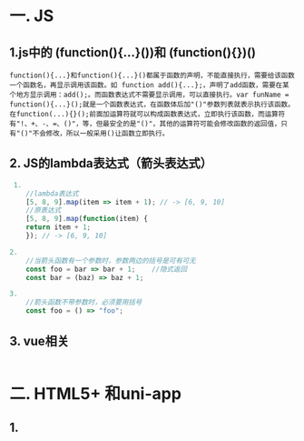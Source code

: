 # 一. JS

## 1.js中的 (function(){...}())和 (function(){})()
    function(){...}和function(){...}()都属于函数的声明，不能直接执行，需要给该函数一个函数名，再显示调用该函数。如 function add(){...};，声明了add函数，需要在某个地方显示调用：add();。而函数表达式不需要显示调用，可以直接执行。var funName = function(){...}();就是一个函数表达式，在函数体后加"()"参数列表就表示执行该函数。在function(...){}();前面加运算符就可以构成函数表达式，立即执行该函数，而运算符有"!、+、-、=、()"，等，但最安全的是"()"，其他的运算符可能会修改函数的返回值，只有"()"不会修改，所以一般采用()让函数立即执行。

## 2. JS的lambda表达式（箭头表达式）
``` js
 1. 
    //lambda表达式
    [5, 8, 9].map(item => item + 1); // -> [6, 9, 10]
    //原表达式
    [5, 8, 9].map(function(item) {
    return item + 1;
    }); // -> [6, 9, 10]

2. 
    //当箭头函数有一个参数时，参数两边的括号是可有可无
    const foo = bar => bar + 1;    //隐式返回
    const bar = (baz) => baz + 1;

3. 
    //箭头函数不带参数时，必须要用括号
    const foo = () => "foo";

```

## 3. vue相关
``` js

```
# 二. HTML5+ 和uni-app
 
## 1. 